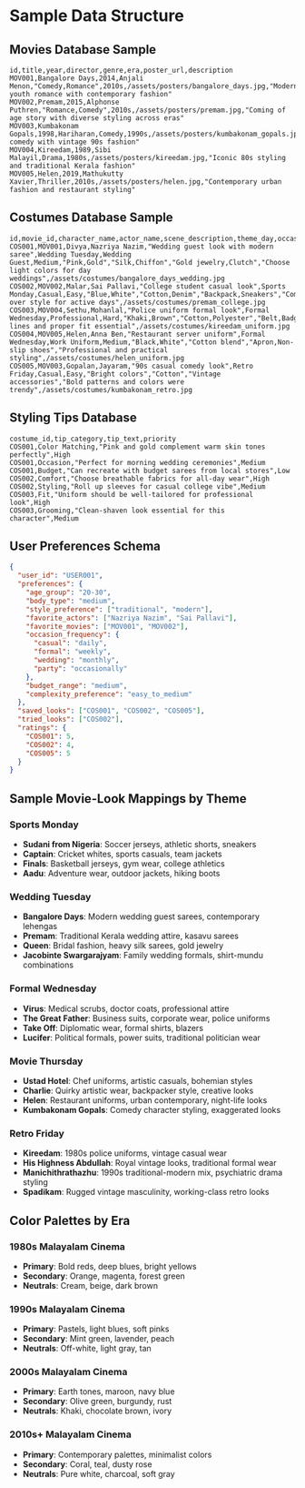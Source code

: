 # Sample Data Structure

## Movies Database Sample

```csv
id,title,year,director,genre,era,poster_url,description
MOV001,Bangalore Days,2014,Anjali Menon,"Comedy,Romance",2010s,/assets/posters/bangalore_days.jpg,"Modern youth romance with contemporary fashion"
MOV002,Premam,2015,Alphonse Puthren,"Romance,Comedy",2010s,/assets/posters/premam.jpg,"Coming of age story with diverse styling across eras"
MOV003,Kumbakonam Gopals,1998,Hariharan,Comedy,1990s,/assets/posters/kumbakonam_gopals.jpg,"Classic comedy with vintage 90s fashion"
MOV004,Kireedam,1989,Sibi Malayil,Drama,1980s,/assets/posters/kireedam.jpg,"Iconic 80s styling and traditional Kerala fashion"
MOV005,Helen,2019,Mathukutty Xavier,Thriller,2010s,/assets/posters/helen.jpg,"Contemporary urban fashion and restaurant styling"
```

## Costumes Database Sample

```csv
id,movie_id,character_name,actor_name,scene_description,theme_day,occasion_type,difficulty_level,colors,fabrics,accessories,styling_tips,image_url
COS001,MOV001,Divya,Nazriya Nazim,"Wedding guest look with modern saree",Wedding Tuesday,Wedding Guest,Medium,"Pink,Gold","Silk,Chiffon","Gold jewelry,Clutch","Choose light colors for day weddings",/assets/costumes/bangalore_days_wedding.jpg
COS002,MOV002,Malar,Sai Pallavi,"College student casual look",Sports Monday,Casual,Easy,"Blue,White","Cotton,Denim","Backpack,Sneakers","Comfort over style for active days",/assets/costumes/premam_college.jpg
COS003,MOV004,Sethu,Mohanlal,"Police uniform formal look",Formal Wednesday,Professional,Hard,"Khaki,Brown","Cotton,Polyester","Belt,Badge,Cap","Crisp lines and proper fit essential",/assets/costumes/kireedam_uniform.jpg
COS004,MOV005,Helen,Anna Ben,"Restaurant server uniform",Formal Wednesday,Work Uniform,Medium,"Black,White","Cotton blend","Apron,Non-slip shoes","Professional and practical styling",/assets/costumes/helen_uniform.jpg
COS005,MOV003,Gopalan,Jayaram,"90s casual comedy look",Retro Friday,Casual,Easy,"Bright colors","Cotton","Vintage accessories","Bold patterns and colors were trendy",/assets/costumes/kumbakonam_retro.jpg
```

## Styling Tips Database

```csv
costume_id,tip_category,tip_text,priority
COS001,Color Matching,"Pink and gold complement warm skin tones perfectly",High
COS001,Occasion,"Perfect for morning wedding ceremonies",Medium
COS001,Budget,"Can recreate with budget sarees from local stores",Low
COS002,Comfort,"Choose breathable fabrics for all-day wear",High
COS002,Styling,"Roll up sleeves for casual college vibe",Medium
COS003,Fit,"Uniform should be well-tailored for professional look",High
COS003,Grooming,"Clean-shaven look essential for this character",Medium
```

## User Preferences Schema

```json
{
  "user_id": "USER001",
  "preferences": {
    "age_group": "20-30",
    "body_type": "medium",
    "style_preference": ["traditional", "modern"],
    "favorite_actors": ["Nazriya Nazim", "Sai Pallavi"],
    "favorite_movies": ["MOV001", "MOV002"],
    "occasion_frequency": {
      "casual": "daily",
      "formal": "weekly", 
      "wedding": "monthly",
      "party": "occasionally"
    },
    "budget_range": "medium",
    "complexity_preference": "easy_to_medium"
  },
  "saved_looks": ["COS001", "COS002", "COS005"],
  "tried_looks": ["COS002"],
  "ratings": {
    "COS001": 5,
    "COS002": 4,
    "COS005": 5
  }
}
```

## Sample Movie-Look Mappings by Theme

### Sports Monday
- **Sudani from Nigeria**: Soccer jerseys, athletic shorts, sneakers
- **Captain**: Cricket whites, sports casuals, team jackets
- **Finals**: Basketball jerseys, gym wear, college athletics
- **Aadu**: Adventure wear, outdoor jackets, hiking boots

### Wedding Tuesday  
- **Bangalore Days**: Modern wedding guest sarees, contemporary lehengas
- **Premam**: Traditional Kerala wedding attire, kasavu sarees
- **Queen**: Bridal fashion, heavy silk sarees, gold jewelry
- **Jacobinte Swargarajyam**: Family wedding formals, shirt-mundu combinations

### Formal Wednesday
- **Virus**: Medical scrubs, doctor coats, professional attire
- **The Great Father**: Business suits, corporate wear, police uniforms
- **Take Off**: Diplomatic wear, formal shirts, blazers
- **Lucifer**: Political formals, power suits, traditional politician wear

### Movie Thursday
- **Ustad Hotel**: Chef uniforms, artistic casuals, bohemian styles
- **Charlie**: Quirky artistic wear, backpacker style, creative looks
- **Helen**: Restaurant uniforms, urban contemporary, night-life looks
- **Kumbakonam Gopals**: Comedy character styling, exaggerated looks

### Retro Friday
- **Kireedam**: 1980s police uniforms, vintage casual wear
- **His Highness Abdullah**: Royal vintage looks, traditional formal wear
- **Manichithrathazhu**: 1990s traditional-modern mix, psychiatric drama styling
- **Spadikam**: Rugged vintage masculinity, working-class retro looks

## Color Palettes by Era

### 1980s Malayalam Cinema
- **Primary**: Bold reds, deep blues, bright yellows
- **Secondary**: Orange, magenta, forest green
- **Neutrals**: Cream, beige, dark brown

### 1990s Malayalam Cinema  
- **Primary**: Pastels, light blues, soft pinks
- **Secondary**: Mint green, lavender, peach
- **Neutrals**: Off-white, light gray, tan

### 2000s Malayalam Cinema
- **Primary**: Earth tones, maroon, navy blue
- **Secondary**: Olive green, burgundy, rust
- **Neutrals**: Khaki, chocolate brown, ivory

### 2010s+ Malayalam Cinema
- **Primary**: Contemporary palettes, minimalist colors
- **Secondary**: Coral, teal, dusty rose
- **Neutrals**: Pure white, charcoal, soft gray
